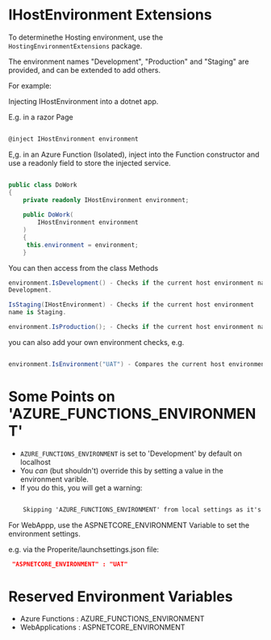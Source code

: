 # IHostEnvironment Extensions

To determinethe Hosting environment, use the `HostingEnvironmentExtensions` package.

The environment names "Development", "Production" and "Staging" are
provided, and can be extended to add others.

For example:

Injecting IHostEnvironment into a dotnet app.

E.g. in a razor Page

```html

@inject IHostEnvironment environment

```

E,g. in an Azure Function (Isolated), inject into the Function
constructor and use a readonly field to store the injected service.

```c#

public class DoWork
{
    private readonly IHostEnvironment environment;
		      
    public DoWork(
        IHostEnvironment environment
	)
    {
	 this.environment = environment;
    }

```

You can then access from the class Methods


```c#
environment.IsDevelopment() - Checks if the current host environment name is
Development. 

IsStaging(IHostEnvironment) - Checks if the current host environment
name is Staging.

environment.IsProduction(); - Checks if the current host environment name is Production. 

```

you can also add your own environment checks, e.g.

```c#

environment.IsEnvironment("UAT") - Compares the current host environment name against the specified value e.g. "UAT" or "INT" 

```

# Some Points on 'AZURE_FUNCTIONS_ENVIRONMENT'

* `AZURE_FUNCTIONS_ENVIRONMENT` is set to 'Development' by default on localhost
* You *can* (but shouldn't) override this by setting a value in the environment varible. 
* If you do this, you will get a warning:

```txt

    Skipping 'AZURE_FUNCTIONS_ENVIRONMENT' from local settings as it's already defined in current environment variables.

```

For WebAppp, use the ASPNETCORE_ENVIRONMENT Variable to set the
environment settings.


e.g. via the Properite/launchsettings.json file:

```json
 "ASPNETCORE_ENVIRONMENT" : "UAT"
```


# Reserved Environment Variables

* Azure Functions : AZURE_FUNCTIONS_ENVIRONMENT
* WebApplications : ASPNETCORE_ENVIRONMENT
